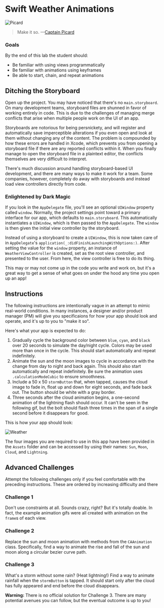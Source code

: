 # Swift Weather Animations

![Picard](https://upload.wikimedia.org/wikipedia/en/2/20/Captain_Picard_Chair.jpg)
> Make it so. —[Captain Picard](https://en.wikipedia.org/wiki/Jean-Luc_Picard)

### Goals
By the end of this lab the student should:

  * Be familiar with using views programmatically
  * Be familiar with animations using keyframes
  * Be able to start, chain, and repeat animations

## Ditching the Storyboard

Open up the project. You may have noticed that there's no `main.storyboard`. On many development teams, storyboard files are shunned in favor of working entirely in code. This is due to the challenges of managing merge conflicts that arise when multiple people work on the UI of an app.

Storyboards are notorious for being persnickety, and will register and automatically save imperceptible alterations if you even open and look at them without changing any of the content. The problem is compounded by how these errors are handled in Xcode, which prevents you from opening a storyboard file if there are any reported conflicts within it. When you finally manage to open the storyboard file in a plaintext editor, the conflicts themselves are very difficult to interpret.

There's much discussion around handling storyboard-based UI development, and there are many ways to make it work for a team. Some companies, however, completely do away with storyboards and instead load view controllers directly from code.

### Enlightened by Dark Magic

If you look in the `AppDelegate` file, you'll see an optional `UIWindow` property called `window`. Normally, the project settings point toward a primary interface for our app, which defaults to `main.storyboard`. This automatically instantiates a `UIWindow`, which is then passed to the `AppDelegate`. The `window` is then given the initial view controller by the storyboard.

Instead of using a storyboard to create a `UIWindow`, this is now taken care of in `AppDelegate`'s `application(_:didFinishLaunchingWithOptions:)`. After setting the value for the `window` property, an instance of `WeatherViewController` is created, set as the root view controller, and presented to the user. From here, the view controller is free to do its thing.

This may or may not come up in the code you write and work on, but it's a great way to get a sense of what goes on under the hood any time you open up an app!

## Instructions

The following instructions are intentionally vague in an attempt to mimic real-world conditions. In many instances, a designer and/or product manager (PM) will give you specificaions for how your app should look and operate, and it's up to you to "make it so".

Here's what your app is expected to do:

1. Gradually cycle the background color between `blue`, `cyan`, and `black` over 20 seconds to simulate the day/night cycle. Colors may be used more than once in the cycle. This should start automatically and repeat indefinitely.
2. Animate the sun and the moon images to cycle in accordance with the change from day to night and back again. This should also start automatically and repeat indefinitely. Be sure the animation uses `.calculationModeCubic` to ensure smoothness.
3. Include a 50 x 50 `stormButton` that, when tapped, causes the cloud image to fade in, float up and down for eight seconds, and fade back out. The button should be white with a gray border.
4. Three seconds after the cloud animation begins, a one-second animation of the lightning flash should occur. It can't be seen in the following gif, but the bolt should flash three times in the span of a single second before it disappears for good.

This is how your app should look:

![Weather](https://media.giphy.com/media/l0HlJU8z1NACP4V9u/giphy.gif)

The four images you are required to use in this app have been provided in the `Assets` folder and can be accessed by using their names: `Sun`, `Moon`, `Cloud`, and `Lightning`.

## Advanced Challenges

Attempt the following challenges only if you feel comfortable with the preceding instructions. These are ordered by increasing difficulty and there 

### Challenge 1

Don't use constraints at all. Sounds crazy, right? But it's totally doable. In fact, the example animation gifs were all created with animation on the `frame`s of each view.

### Challenge 2

Replace the sun and moon animation with methods from the `CAAnimation` class. Specifically, find a way to animate the rise and fall of the sun and moon along a circular bezier curve path.

### Challenge 3

What's a storm without some rain? (Heat lightning!) Find a way to animate rainfall when the `stormButton` is tapped. It should start only after the cloud has fully appeared and end before the cloud disappears.

**Warning:** There is no official solution for Challenge 3. There are many potential avenues you can follow, but the eventual outcome is up to you!
